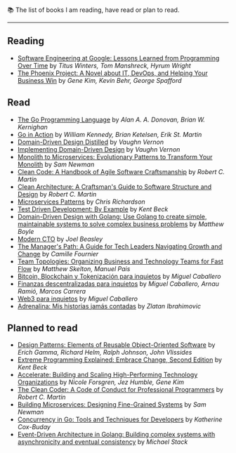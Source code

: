 📚 The list of books I am reading, have read or plan to read.

-------

## Reading
* [Software Engineering at Google: Lessons Learned from Programming Over Time](https://www.oreilly.com/library/view/software-engineering-at/9781492082781/) by _Titus Winters, Tom Manshreck, Hyrum Wright_
* [The Phoenix Project: A Novel about IT, DevOps, and Helping Your Business Win](https://itrevolution.com/product/the-phoenix-project/) by _Gene Kim, Kevin Behr, George Spafford_

## Read
* [The Go Programming Language](https://www.informit.com/store/go-programming-language-9780134190440) by _Alan A. A. Donovan, Brian W. Kernighan_
* [Go in Action](https://www.manning.com/books/go-in-action) by _William Kennedy, Brian Ketelsen, Erik St. Martin_
* [Domain-Driven Design Distilled](https://www.informit.com/store/domain-driven-design-distilled-9780134434421) by _Vaughn Vernon_
* [Implementing Domain-Driven Design](https://www.informit.com/store/implementing-domain-driven-design-9780321834577) by _Vaughn Vernon_
* [Monolith to Microservices: Evolutionary Patterns to Transform Your Monolith](https://www.oreilly.com/library/view/monolith-to-microservices/9781492047834/) by _Sam Newman_
* [Clean Code: A Handbook of Agile Software Craftsmanship](https://www.pearson.com/en-us/subject-catalog/p/clean-code-a-handbook-of-agile-software-craftsmanship/P200000009044) by _Robert C. Martin_
* [Clean Architecture: A Craftsman's Guide to Software Structure and Design](https://www.pearson.com/en-us/subject-catalog/p/clean-architecture-a-craftsmans-guide-to-software-structure-and-design/P200000009528/9780134494166) by _Robert C. Martin_
* [Microservices Patterns](https://www.manning.com/books/microservices-patterns) by _Chris Richardson_
* [Test Driven Development: By Example](https://www.informit.com/store/test-driven-development-by-example-9780321146533) by _Kent Beck_
* [Domain-Driven Design with Golang: Use Golang to create simple, maintainable systems to solve complex business problems](https://www.packtpub.com/product/domain-driven-design-with-golang/9781804613450) by _Matthew Boyle_
* [Modern CTO](https://moderncto.io/book/) by _Joel Beasley_
* [The Manager's Path: A Guide for Tech Leaders Navigating Growth and Change](https://www.oreilly.com/library/view/the-managers-path/9781491973882/) by _Camille Fournier_
* [Team Topologies: Organizing Business and Technology Teams for Fast Flow](https://teamtopologies.com/book) by _Matthew Skelton, Manuel Pais_
* [Bitcoin, Blockchain y Tokenización para inquietos](https://www.bubok.es/libros/261863/bitcoin-blockchain-y-tokenizacion-para-inquietos) by _Miguel Caballero_
* [Finanzas descentralizadas para inquietos](https://www.bubok.es/libros/266912/finanzas-descentralizadas-para-inquietos) by _Miguel Caballero, Arnau Ramió, Marcos Carrera_
* [Web3 para inquietos](https://www.bubok.es/libros/273376/web3-para-inquietos) by _Miguel Caballero_
* [Adrenalina: Mis historias jamás contadas](https://www.penguinlibros.com/es/tiempo-libre/337156-libro-adrenalina-9788412511031) by _Zlatan Ibrahimovic_

## Planned to read
* [Design Patterns: Elements of Reusable Object-Oriented Software](https://www.informit.com/store/design-patterns-elements-of-reusable-object-oriented-9780201633610) by _Erich Gamma, Richard Helm, Ralph Johnson, John Vlissides_
* [Extreme Programming Explained: Embrace Change, Second Edition](https://www.informit.com/store/extreme-programming-explained-embrace-change-9780321278654) by _Kent Beck_
* [Accelerate: Building and Scaling High-Performing Technology Organizations](https://itrevolution.com/product/accelerate/) by _Nicole Forsgren, Jez Humble, Gene Kim_
* [The Clean Coder: A Code of Conduct for Professional Programmers](https://www.pearson.com/en-us/subject-catalog/p/clean-coder-the-a-code-of-conduct-for-professional-programmers/P200000009045) by _Robert C. Martin_
* [Building Microservices: Designing Fine-Grained Systems](https://www.oreilly.com/library/view/building-microservices-2nd/9781492034018/) by _Sam Newman_
* [Concurrency in Go: Tools and Techniques for Developers](https://www.oreilly.com/library/view/concurrency-in-go/9781491941294/) by _Katherine Cox-Buday_
* [Event-Driven Architecture in Golang: Building complex systems with asynchronicity and eventual consistency](https://www.packtpub.com/product/event-driven-architecture-in-golang/9781803238012) by _Michael Stack_
